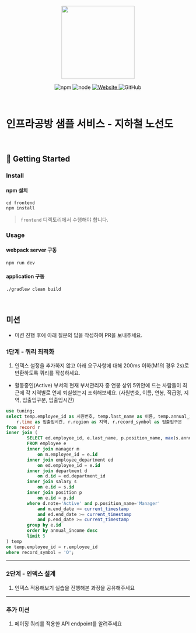 <p align="center">
    <img width="200px;" src="https://raw.githubusercontent.com/woowacourse/atdd-subway-admin-frontend/master/images/main_logo.png"/>
</p>
<p align="center">
  <img alt="npm" src="https://img.shields.io/badge/npm-%3E%3D%205.5.0-blue">
  <img alt="node" src="https://img.shields.io/badge/node-%3E%3D%209.3.0-blue">
  <a href="https://edu.nextstep.camp/c/R89PYi5H" alt="nextstep atdd">
    <img alt="Website" src="https://img.shields.io/website?url=https%3A%2F%2Fedu.nextstep.camp%2Fc%2FR89PYi5H">
  </a>
  <img alt="GitHub" src="https://img.shields.io/github/license/next-step/atdd-subway-service">
</p>

<br>

# 인프라공방 샘플 서비스 - 지하철 노선도

<br>

## 🚀 Getting Started

### Install
#### npm 설치
```
cd frontend
npm install
```
> `frontend` 디렉토리에서 수행해야 합니다.

### Usage
#### webpack server 구동
```
npm run dev
```
#### application 구동
```
./gradlew clean build
```
<br>

## 미션

* 미션 진행 후에 아래 질문의 답을 작성하여 PR을 보내주세요.


### 1단계 - 쿼리 최적화

1. 인덱스 설정을 추가하지 않고 아래 요구사항에 대해 200ms 이하(M1의 경우 2s)로 반환하도록 쿼리를 작성하세요.
- 활동중인(Active) 부서의 현재 부서관리자 중 연봉 상위 5위안에 드는 사람들이 최근에 각 지역별로 언제 퇴실했는지 조회해보세요. (사원번호, 이름, 연봉, 직급명, 지역, 입출입구분, 입출입시간)
``` sql
use tuning;
select temp.employee_id as 시원번호, temp.last_name as 이름, temp.annual_income as 연봉, temp.position_name as 직급명, 
	r.time as 입출입시간, r.region as 지역, r.record_symbol as 입출입구분
from record r 
inner join (
		SELECT ed.employee_id, e.last_name, p.position_name, max(s.annual_income) annual_income
		FROM employee e
		inner join manager m
			on m.employee_id = e.id
		inner join employee_department ed
			on ed.employee_id = e.id
		inner join department d
			on d.id = ed.department_id
		inner join salary s
			on e.id = s.id
		inner join position p 
			on e.id = p.id
		where d.note='Active' and p.position_name='Manager'
			and m.end_date >= current_timestamp
            and ed.end_date >= current_timestamp
            and p.end_date >= current_timestamp
        group by e.id
        order by annual_income desc
		limit 5
) temp 
on temp.employee_id = r.employee_id
where record_symbol = 'O';
```

---

### 2단계 - 인덱스 설계

1. 인덱스 적용해보기 실습을 진행해본 과정을 공유해주세요

---

### 추가 미션

1. 페이징 쿼리를 적용한 API endpoint를 알려주세요
